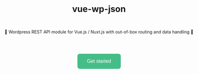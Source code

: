 <div
  style="
    position: absolute;
    left: 50%;
    margin-right: -50%;
    top: 45%;
    transform: translate(-50%, -50%);
    display: flex;
    justify-content: center;
    align-items:center;
  "
>
  <div
    style="text-align: center;"
  >
    <h1>vue-wp-json</h1>
    <br>
    <p>
      💫 Wordpress REST API module for Vue.js / Nuxt.js with out-of-box routing and data handling 💫
    </p>
    <button
      style="
        display: flex;
        padding: 1rem 2rem;
        justify-content: center;
        -webkit-apparance: none;
        -moz-appearance: none;
        background-color: #46bd87;
        color: #fff;
        border: none;
        border-radius: .5rem;
        font-size: 1rem;
        margin: auto;
        margin-top: 4rem;
      "
    >
      <router-link :to="'/guide/'" style="color: #fff !important;">
        Get started
      </router-link>
    </button>
  </div>
</div>